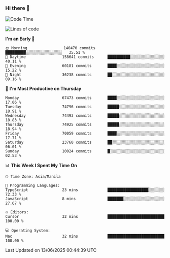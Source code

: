 ### Hi there 👋

<!--START_SECTION:waka-->
![Code Time](http://img.shields.io/badge/Code%20Time-6%2C061%20hrs%2016%20mins-blue)

![Lines of code](https://img.shields.io/badge/From%20Hello%20World%20I%27ve%20Written-137.4%20million%20lines%20of%20code-blue)

**I'm an Early 🐤** 

```text
🌞 Morning                140470 commits      █████████░░░░░░░░░░░░░░░░   35.51 % 
🌆 Daytime                158641 commits      ██████████░░░░░░░░░░░░░░░   40.11 % 
🌃 Evening                60181 commits       ████░░░░░░░░░░░░░░░░░░░░░   15.22 % 
🌙 Night                  36238 commits       ██░░░░░░░░░░░░░░░░░░░░░░░   09.16 % 
```
📅 **I'm Most Productive on Thursday** 

```text
Monday                   67473 commits       ████░░░░░░░░░░░░░░░░░░░░░   17.06 % 
Tuesday                  74796 commits       █████░░░░░░░░░░░░░░░░░░░░   18.91 % 
Wednesday                74493 commits       █████░░░░░░░░░░░░░░░░░░░░   18.83 % 
Thursday                 74925 commits       █████░░░░░░░░░░░░░░░░░░░░   18.94 % 
Friday                   70059 commits       ████░░░░░░░░░░░░░░░░░░░░░   17.71 % 
Saturday                 23760 commits       ██░░░░░░░░░░░░░░░░░░░░░░░   06.01 % 
Sunday                   10024 commits       █░░░░░░░░░░░░░░░░░░░░░░░░   02.53 % 
```


📊 **This Week I Spent My Time On** 

```text
🕑︎ Time Zone: Asia/Manila

💬 Programming Languages: 
TypeScript               23 mins             ██████████████████░░░░░░░   72.33 % 
JavaScript               8 mins              ███████░░░░░░░░░░░░░░░░░░   27.67 % 

🔥 Editors: 
Cursor                   32 mins             █████████████████████████   100.00 % 

💻 Operating System: 
Mac                      32 mins             █████████████████████████   100.00 % 
```


 Last Updated on 13/06/2025 00:44:39 UTC
<!--END_SECTION:waka-->


<!--
**rad182/rad182** is a ✨ _special_ ✨ repository because its `README.md` (this file) appears on your GitHub profile.

Here are some ideas to get you started:

- 🔭 I’m currently working on ...
- 🌱 I’m currently learning ...
- 👯 I’m looking to collaborate on ...
- 🤔 I’m looking for help with ...
- 💬 Ask me about ...
- 📫 How to reach me: ...
- 😄 Pronouns: ...
- ⚡ Fun fact: ...
-->
